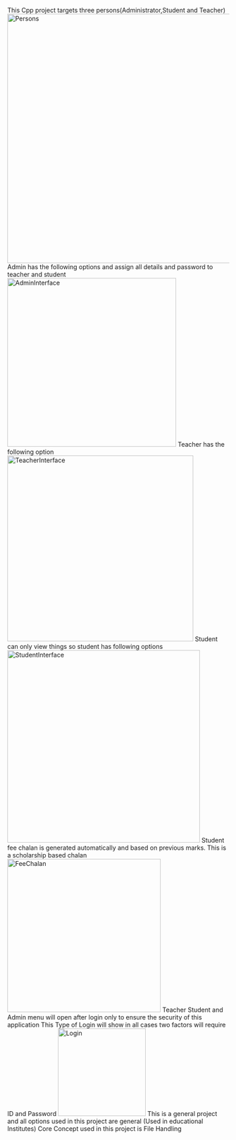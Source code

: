 This Cpp project targets three persons(Administrator,Student and Teacher)
<img width="566" alt="Persons" src="https://github.com/user-attachments/assets/08115571-3963-4caa-9c3b-b21f834012c4">
Admin has the following options and assign all details and password to teacher and student
<img width="383" alt="AdminInterface" src="https://github.com/user-attachments/assets/bed2088b-1aaf-400e-94f3-17f81dfb02fe">
Teacher has the following option
<img width="422" alt="TeacherInterface" src="https://github.com/user-attachments/assets/24e25bf3-0f67-4c34-8cf4-902e567fb785">
Student can only view things so student has following options
<img width="437" alt="StudentInterface" src="https://github.com/user-attachments/assets/b025a89f-5354-415e-a2a6-07287dc20a44">
Student fee chalan is generated automatically and based on previous marks. This is a scholarship based chalan 
<img width="348" alt="FeeChalan" src="https://github.com/user-attachments/assets/597e988c-ba4f-422c-96ed-6cf9c9486bb6">
Teacher Student and Admin menu will open after login only to ensure the security of this application 
This Type of Login will show in all cases two factors will require ID and Password
<img width="199" alt="Login" src="https://github.com/user-attachments/assets/6ab8daed-1c2e-4a3c-a254-66114f627f33">
This is a general project and all options used in this project are general (Used in educational Institutes)
Core Concept used in this project is File Handling
